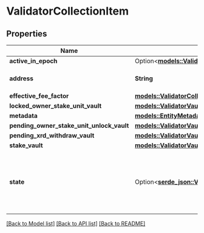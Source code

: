 # ValidatorCollectionItem

## Properties

Name | Type | Description | Notes
------------ | ------------- | ------------- | -------------
**active_in_epoch** | Option<[**models::ValidatorCollectionItemActiveInEpoch**](ValidatorCollectionItemActiveInEpoch.md)> |  | [optional]
**address** | **String** | Bech32m-encoded human readable version of the address. | 
**effective_fee_factor** | [**models::ValidatorCollectionItemEffectiveFeeFactor**](ValidatorCollectionItem_effective_fee_factor.md) |  | 
**locked_owner_stake_unit_vault** | [**models::ValidatorVaultItem**](ValidatorVaultItem.md) |  | 
**metadata** | [**models::EntityMetadataCollection**](EntityMetadataCollection.md) |  | 
**pending_owner_stake_unit_unlock_vault** | [**models::ValidatorVaultItem**](ValidatorVaultItem.md) |  | 
**pending_xrd_withdraw_vault** | [**models::ValidatorVaultItem**](ValidatorVaultItem.md) |  | 
**stake_vault** | [**models::ValidatorVaultItem**](ValidatorVaultItem.md) |  | 
**state** | Option<[**serde_json::Value**](.md)> | Validator inner state representation. This type is defined in the Core API as `ValidatorFieldStateValue`. See the Core API documentation for more details.  | 

[[Back to Model list]](../README.md#documentation-for-models) [[Back to API list]](../README.md#documentation-for-api-endpoints) [[Back to README]](../README.md)


